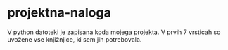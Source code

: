 # projektna-naloga
V python datoteki je zapisana koda mojega projekta. V prvih 7 vrsticah so uvožene vse knjižnjice, ki sem jih potrebovala.
